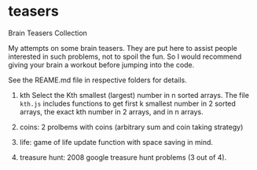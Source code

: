 teasers
=======

Brain Teasers Collection  

My attempts on some brain teasers. They are put here to assist people interested in such problems, not to spoil the fun. So I would recommend giving your brain a workout before jumping into the code.

See the REAME.md file in respective folders for details.

1. kth
    Select the Kth smallest (largest) number in n sorted arrays. The file `kth.js` includes functions to get first k smallest number in 2 sorted arrays, the exact kth number in 2 arrays, and in n arrays.

2. coins: 2 prolbems with coins (arbitrary sum and coin taking strategy)
3. life: game of life update function with space saving in mind.
4. treasure hunt: 2008 google treasure hunt problems (3 out of 4).
